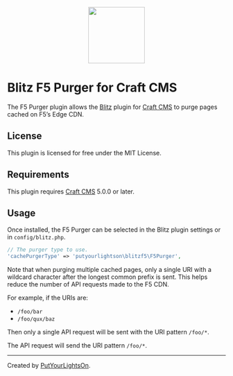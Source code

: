 <p align="center"><img width="130" src="https://github.com/putyourlightson/craft-blitz-f5/assets/57572400/1441dcf1-96a5-4bf8-80d3-25ed796983fd"></p>

# Blitz F5 Purger for Craft CMS

The F5 Purger plugin allows the [Blitz](https://putyourlightson.com/plugins/blitz) plugin for [Craft CMS](https://craftcms.com/) to purge pages cached on F5’s Edge CDN.

## License

This plugin is licensed for free under the MIT License.

## Requirements

This plugin requires [Craft CMS](https://craftcms.com/) 5.0.0 or later.

## Usage

Once installed, the F5 Purger can be selected in the Blitz plugin settings or in `config/blitz.php`.

```php
// The purger type to use.
'cachePurgerType' => 'putyourlightson\blitzf5\F5Purger',

```

Note that when purging multiple cached pages, only a single URI with a wildcard character after the longest common prefix is sent. This helps reduce the number of API requests made to the F5 CDN.

For example, if the URIs are:

- `/foo/bar`
- `/foo/qux/baz`

Then only a single API request will be sent with the URI pattern `/foo/*`.

The API request will send the URI pattern `/foo/*`.

---

Created by [PutYourLightsOn](https://putyourlightson.com/).
